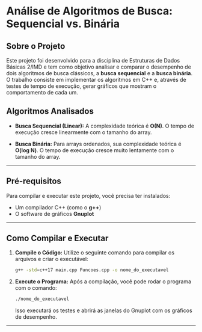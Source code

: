 # Análise de Algoritmos de Busca: Sequencial vs. Binária

## Sobre o Projeto

Este projeto foi desenvolvido para a disciplina de Estruturas de Dados Básicas 2/IMD e tem como objetivo analisar e comparar o desempenho de dois algoritmos de busca clássicos, a **busca sequencial** e a **busca binária**. O trabalho consiste em implementar os algoritmos em C++ e, através de testes de tempo de execução, gerar gráficos que mostram o comportamento de cada um.

## Algoritmos Analisados

-   **Busca Sequencial (Linear):** A complexidade teórica é **O(N)**. O tempo de execução cresce linearmente com o tamanho do array.

-   **Busca Binária:** Para arrays ordenados, sua complexidade teórica é **O(log N)**. O tempo de execução cresce muito lentamente com o tamanho do array.

---

## Pré-requisitos

Para compilar e executar este projeto, você precisa ter instalados:

-   Um compilador C++ (como o **g++**)
-   O software de gráficos **Gnuplot**

---

## Como Compilar e Executar

1.  **Compile o Código:**
    Utilize o seguinte comando para compilar os arquivos e criar o executável:
    ```bash
    g++ -std=c++17 main.cpp Funcoes.cpp -o nome_do_executavel
    ```

2.  **Execute o Programa:**
    Após a compilação, você pode rodar o programa com o comando:
    ```bash
    ./nome_do_executavel
    ```
    Isso executará os testes e abrirá as janelas do Gnuplot com os gráficos de desempenho.

---


